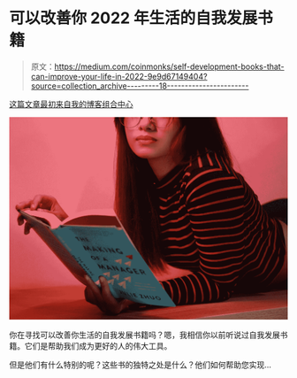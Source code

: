 # 可以改善你 2022 年生活的自我发展书籍

> 原文：<https://medium.com/coinmonks/self-development-books-that-can-improve-your-life-in-2022-9e9d67149404?source=collection_archive---------18----------------------->

[这篇文章最初来自我的博客组合中心](http://www.portfolio-hub.co.uk)

![](img/bc159367d07bb56d6f5c2fc1b5957521.png)

你在寻找可以改善你生活的自我发展书籍吗？嗯，我相信你以前听说过自我发展书籍。它们是帮助我们成为更好的人的伟大工具。

但是他们有什么特别的呢？这些书的独特之处是什么？他们如何帮助您实现…